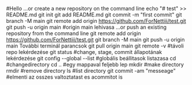 #Hello
…or create a new repository on the command line
echo "# test" >> README.md
git init
git add README.md
git commit -m "first commit"
git branch -M main
git remote add origin https://github.com/ForNettiii/test.git
git push -u origin main #origin main lehivasa
…or push an existing repository from the command line
git remote add origin https://github.com/ForNettiii/test.git
git branch -M main
git push -u origin main
További terminál parancsok
git pull origin main
git remote -v #távoli repo lekérdezése
git status #change, stage, commit állapotának lekérdezése
git config --global --list #globális beállitasok listazasa
cd #changedirectory
cd .. #egy mappaval feljebb lep
mkdir #make directory
rmdir #remove directory
ls #list directory
git commit -am "messeage" #elmenti az osszes valtoztatast es acommitot is